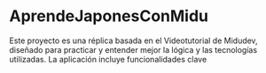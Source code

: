 # AprendeJaponesConMidu
Este proyecto es una réplica basada en el Videotutorial de Midudev, diseñado para practicar y entender mejor la lógica y las tecnologías utilizadas. La aplicación incluye funcionalidades clave
